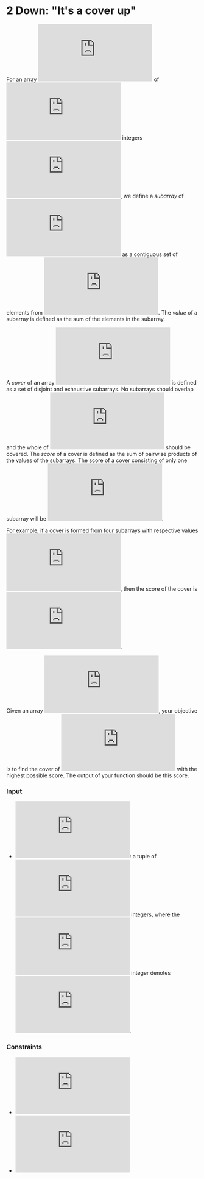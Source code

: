 # 2 Down: "It's a cover up"

For an array ![\inline A](http://latex.codecogs.com/svg.latex?%5Cinline%20A) of ![\inline N](http://latex.codecogs.com/svg.latex?%5Cinline%20N) integers ![\inline A_1, A_2, ..., A_N](http://latex.codecogs.com/svg.latex?%5Cinline%20A_1%2C%20A_2%2C%20...%2C%20A_N), we define a *subarray* of ![\inline A](http://latex.codecogs.com/svg.latex?%5Cinline%20A) as a contiguous set of elements from ![\inline A](http://latex.codecogs.com/svg.latex?%5Cinline%20A). The *value* of a subarray is defined as the sum of the elements in the subarray.

A *cover* of an array ![\inline A](http://latex.codecogs.com/svg.latex?%5Cinline%20A) is defined as a set of disjoint and exhaustive subarrays. No subarrays should overlap and the whole of ![\inline A](http://latex.codecogs.com/svg.latex?%5Cinline%20A) should be covered. The *score* of a cover is defined as the sum of pairwise products of the values of the subarrays. The score of a cover consisting of only one subarray will be ![\inline 0](http://latex.codecogs.com/svg.latex?%5Cinline%200).

For example, if a cover is formed from four subarrays with respective values ![\inline x, y, z, a](http://latex.codecogs.com/svg.latex?%5Cinline%20x%2C%20y%2C%20z%2C%20a), then the score of the cover is ![\inline xy + yz + xz + xa + ya + za](http://latex.codecogs.com/svg.latex?%5Cinline%20xy%20%2B%20yz%20%2B%20xz%20%2B%20xa%20%2B%20ya%20%2B%20za).

Given an array ![\inline A](http://latex.codecogs.com/svg.latex?%5Cinline%20A), your objective is to find the cover of ![\inline A](http://latex.codecogs.com/svg.latex?%5Cinline%20A) with the highest possible score. The output of your function should be this score.

### Input

- ![\inline A](http://latex.codecogs.com/svg.latex?%5Cinline%20A): a tuple of ![\inline N](http://latex.codecogs.com/svg.latex?%5Cinline%20N) integers, where the ![\inline i^{th}](http://latex.codecogs.com/svg.latex?%5Cinline%20i%5E%7Bth%7D) integer denotes ![\inline A_i](http://latex.codecogs.com/svg.latex?%5Cinline%20A_i).

### Constraints

- ![\inline 1 \leq N \leq 100000](http://latex.codecogs.com/svg.latex?%5Cinline%201%20%5Cleq%20N%20%5Cleq%20100000)
- ![\inline -10000 \leq A_i \leq 10000](http://latex.codecogs.com/svg.latex?%5Cinline%20-10000%20%5Cleq%20A_i%20%5Cleq%2010000)
